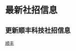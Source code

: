 # 最新社招信息

## 更新顺丰科技社招信息

[顺丰](https://github.com/Sophia-11/AI-Job-Recommend/blob/master/%E7%A4%BE%E6%8B%9B/info/%E9%A1%BA%E4%B8%B0.md)
